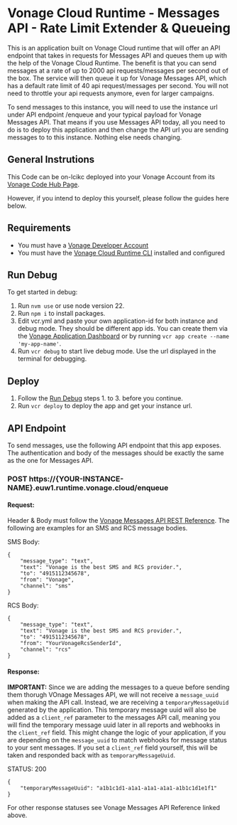 # Vonage Cloud Runtime -  Messages API - Rate Limit Extender & Queueing

This is an application built on Vonage Cloud runtime that will offer an API endpoint that takes in requests for Messages API and queues them up with the help of the Vonage Cloud Runtime. The benefit is that you can send messages at a rate of up to 2000 api requests/messages per second out of the box. The service will then queue it up for Vonage Messages API, which has a default rate limit of 40 api request/messages per second. You will not need to throttle your api requests anymore, even for larger campaigns.

To send messages to this instance, you will need to use the instance url under API endpoint /enqueue and your typical payload for Vonage Messages API. That means if you use Messages API today, all you need to do is to deploy this application and then change the API url you are sending messages to to this instance. Nothing else needs changing.

## General Instrutions

This Code can be on-lcikc deployed into your Vonage Account from its [Vonage Code Hub Page](https://developer.vonage.com/en/cloud-runtime/b395d1fe-8c70-4c9b-a6c8-d477e07f74ab_messages-api-rate-limit-extender-queueing).

However, if you intend to deploy this yourself, please follow the guides here below.

## Requirements
- You must have a [Vonage Developer Account](https://developer.vonage.com/)
- You must have the [Vonage Cloud Runtime CLI](https://developer.vonage.com/en/vonage-cloud-runtime/getting-started/working-locally) installed and configured

## Run Debug

To get started in debug:

1. Run `nvm use` or use node version 22.
2. Run `npm i` to install packages.
3. Edit vcr.yml and paste your own application-id for both instance and debug mode. They should be different app ids. You can create them via the [Vonage Application Dashboard](https://dashboard.nexmo.com/applications/new) or by running `vcr app create --name 'my-app-name'`.
4. Run `vcr debug` to start live debug mode. Use the url displayed in the terminal for debugging.

## Deploy

1. Follow the [Run Debug](#run-debug) steps 1. to 3. before you continue.
2. Run `vcr deploy` to deploy the app and get your instance url.

## API Endpoint

To send messages, use the following API endpoint that this app exposes. The authentication and body of the messages should be exactly the same as the one for Messages API.

### POST https://{YOUR-INSTANCE-NAME}.euw1.runtime.vonage.cloud/enqueue

#### Request:

Header & Body must follow the [Vonage Messages API REST Reference](https://developer.vonage.com/en/api/messages). The following are examples for an SMS and RCS message bodies.

SMS Body:
```
{
    "message_type": "text",
    "text": "Vonage is the best SMS and RCS provider.",
    "to": "4915112345678",
    "from": "Vonage",
    "channel": "sms"
}
```

RCS Body:
```
{
    "message_type": "text",
    "text": "Vonage is the best SMS and RCS provider.",
    "to": "4915112345678",
    "from": "YourVonageRcsSenderId",
    "channel": "rcs"
}
```

#### Response:

**IMPORTANT:** Since we are adding the messages to a queue before sending them thorugh VOnage Messages API, we will not receive a `message_uuid` when making the API call. Instead, we are receiving a `temporaryMessageUuid` generated by the application. This temporary message uuid will also be added as a `client_ref` parameter to the messages API call, meaning you will find the temporary message uuid later in all reports and webhooks in the `client_ref` field. This might change the logic of your application, if you are depending on the `message_uuid` to match webhooks for message status to your sent messages. If you set a `client_ref` field yourself, this will be taken and responded back with as `temporaryMessageUuid`.

STATUS: 200
```
{
    "temporaryMessageUuid": "a1b1c1d1-a1a1-a1a1-a1a1-a1b1c1d1e1f1"
}
```

For other response statuses see Vonage Messages API Reference linked above.